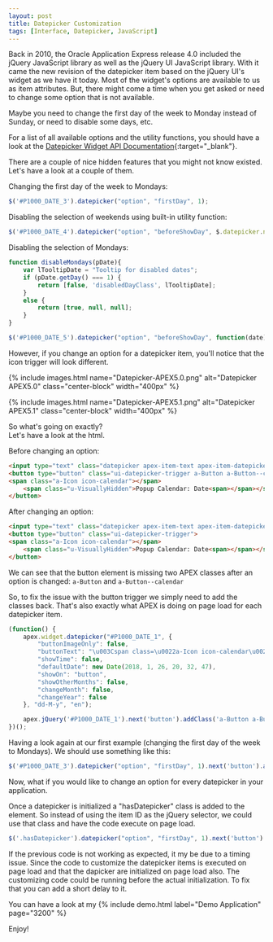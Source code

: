```yaml
---
layout: post
title: Datepicker Customization
tags: [Interface, Datepicker, JavaScript]
---
```


Back in 2010, the Oracle Application Express release 4.0 included the jQuery JavaScript library as well as the jQuery UI JavaScript library. With it came the new revision of the datepicker item based on the jQuery UI's widget as we have it today. Most of the widget's options are available to us as item attributes.
But, there might come a time when you get asked or need to change some option that is not available.

Maybe you need to change the first day of the week to Monday instead of Sunday, or need to disable some days, etc.

For a list of all available options and the utility functions, you should have a look at the [Datepicker Widget API Documentation](http://api.jqueryui.com/1.10/datepicker/){:target="_blank"}.

There are a couple of nice hidden features that you might not know existed.
Let's have a look at a couple of them.

Changing the first day of the week to Mondays:
```javascript
$('#P1000_DATE_3').datepicker("option", "firstDay", 1);
```

Disabling the selection of weekends using built-in utility function:
```javascript
$('#P1000_DATE_4').datepicker("option", "beforeShowDay", $.datepicker.noWeekends);
```

Disabling the selection of Mondays:
```javascript
function disableMondays(pDate){
    var lTooltipDate = "Tooltip for disabled dates";
    if (pDate.getDay() === 1) {
        return [false, 'disabledDayClass', lTooltipDate];
    }
    else {
        return [true, null, null];
    }
}

$('#P1000_DATE_5').datepicker("option", "beforeShowDay", function(date) {return disableMondays(date);});
```

However, if you change an option for a datepicker item, you'll notice that the icon trigger will look different.

{% include images.html name="Datepicker-APEX5.0.png" alt="Datepicker APEX5.0" class="center-block" width="400px" %}

{% include images.html name="Datepicker-APEX5.1.png" alt="Datepicker APEX5.1" class="center-block" width="400px" %}

So what's going on exactly?  
Let's have a look at the html.

Before changing an option:  
```html
<input type="text" class="datepicker apex-item-text apex-item-datepicker hasDatepicker" id="P1000_DATE_1" name="P1000_DATE_1" maxlength="" size="30" value="" autocomplete="off">
<button type="button" class="ui-datepicker-trigger a-Button a-Button--calendar">
<span class="a-Icon icon-calendar"></span>
    <span class="u-VisuallyHidden">Popup Calendar: Date<span></span></span>
</button>
```

After changing an option:  
```html
<input type="text" class="datepicker apex-item-text apex-item-datepicker hasDatepicker" id="P1000_DATE_1" name="P1000_DATE_1" maxlength="" size="30" value="" autocomplete="off">
<button type="button" class="ui-datepicker-trigger">
<span class="a-Icon icon-calendar"></span>
    <span class="u-VisuallyHidden">Popup Calendar: Date<span></span></span>
</button>
```

We can see that the button element is missing two APEX classes after an option is changed: `a-Button` and `a-Button--calendar`

So, to fix the issue with the button trigger we simply need to add the classes back.
That's also exactly what APEX is doing on page load for each datepicker item.
```javascript
(function() {
    apex.widget.datepicker("#P1000_DATE_1", {
        "buttonImageOnly": false,
        "buttonText": "\u003Cspan class=\u0022a-Icon icon-calendar\u0022\u003E\u003C\u002Fspan\u003E\u003Cspan class=\u0022u-VisuallyHidden\u0022\u003EPopup Calendar: Date\u003Cspan\u003E",
        "showTime": false,
        "defaultDate": new Date(2018, 1, 26, 20, 32, 47),
        "showOn": "button",
        "showOtherMonths": false,
        "changeMonth": false,
        "changeYear": false
    }, "dd-M-y", "en");

    apex.jQuery('#P1000_DATE_1').next('button').addClass('a-Button a-Button--calendar');
})();
```

Having a look again at our first example (changing the first day of the week to Mondays). We should use something like this:  
```javascript
$('#P1000_DATE_3').datepicker("option", "firstDay", 1).next('button').addClass('a-Button a-Button--calendar');
```

Now, what if you would like to change an option for every datepicker in your application.

Once a datepicker is initialized a "hasDatepicker" class is added to the element. So instead of using the item ID as the jQuery selector, we could use that class and have the code execute on page load.

```javascript
$('.hasDatepicker').datepicker("option", "firstDay", 1).next('button').addClass('a-Button a-Button--calendar');
```

If the previous code is not working as expected, it my be due to a timing issue. Since the code to customize the datepicker items is executed on page load and that the dapicker are initialized on page load also. The customizing code could be running before the actual initialization. To fix that you can add a short delay to it.

You can have a look at my {% include demo.html label="Demo Application" page="3200" %}

Enjoy! 